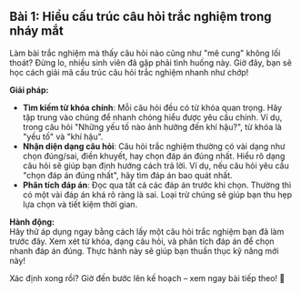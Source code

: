 ## Bài 1: Hiểu cấu trúc câu hỏi trắc nghiệm trong nháy mắt

Làm bài trắc nghiệm mà thấy câu hỏi nào cũng như "mê cung" không lối thoát? Đừng lo, nhiều sinh viên đã gặp phải tình huống này. Giờ đây, bạn sẽ học cách giải mã cấu trúc câu hỏi trắc nghiệm nhanh như chớp!

**Giải pháp:**
- **Tìm kiếm từ khóa chính**: Mỗi câu hỏi đều có từ khóa quan trọng. Hãy tập trung vào chúng để nhanh chóng hiểu được yêu cầu chính. Ví dụ, trong câu hỏi "Những yếu tố nào ảnh hưởng đến khí hậu?", từ khóa là "yếu tố" và "khí hậu".
- **Nhận diện dạng câu hỏi**: Câu hỏi trắc nghiệm thường có vài dạng như chọn đúng/sai, điền khuyết, hay chọn đáp án đúng nhất. Hiểu rõ dạng câu hỏi sẽ giúp bạn định hướng cách trả lời. Ví dụ, nếu câu hỏi yêu cầu "chọn đáp án đúng nhất", hãy tìm đáp án bao quát nhất.
- **Phân tích đáp án**: Đọc qua tất cả các đáp án trước khi chọn. Thường thì có một vài đáp án khá rõ ràng là sai. Loại trừ chúng sẽ giúp bạn thu hẹp lựa chọn và tiết kiệm thời gian.

**Hành động:**  
Hãy thử áp dụng ngay bằng cách lấy một câu hỏi trắc nghiệm bạn đã làm trước đây. Xem xét từ khóa, dạng câu hỏi, và phân tích đáp án để chọn nhanh đáp án đúng. Thực hành này sẽ giúp bạn thuần thục kỹ năng mới này!

Xác định xong rồi? Giờ đến bước lên kế hoạch – xem ngay bài tiếp theo! 🚀